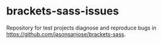 brackets-sass-issues
====================

Repository for test projects diagnose and reproduce bugs in https://github.com/jasonsanjose/brackets-sass.
